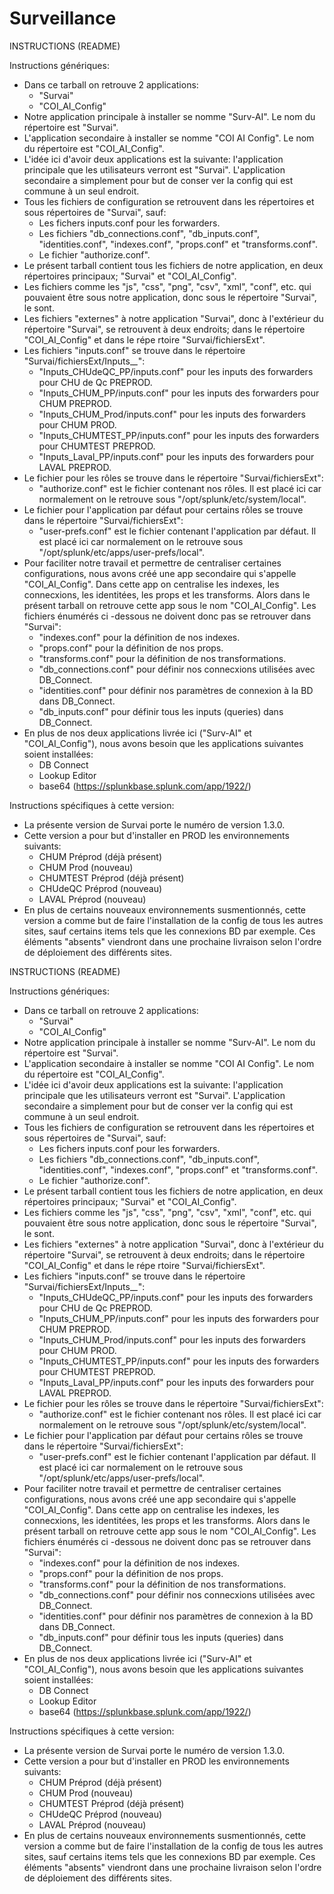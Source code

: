 # Surveillance
INSTRUCTIONS (README)

Instructions génériques:

- Dans ce tarball on retrouve 2 applications:
     - "Survai"
     - "COI_AI_Config"
- Notre application principale à installer se nomme "Surv-AI". Le nom du répertoire est "Survai".
- L'application secondaire à installer se nomme "COI AI Config". Le nom du répertoire est "COI_AI_Config".
- L'idée ici d'avoir deux applications est la suivante: l'application principale que les utilisateurs verront est "Survai". L'application secondaire a simplement pour but de conser
ver la config qui est commune à un seul endroit.
- Tous les fichiers de configuration se retrouvent dans les répertoires et sous répertoires de "Survai", sauf:
     - Les fichers inputs.conf pour les forwarders.
     - Les fichiers "db_connections.conf", "db_inputs.conf", "identities.conf", "indexes.conf", "props.conf" et "transforms.conf".
     - Le fichier "authorize.conf".
- Le présent tarball contient tous les fichiers de notre application, en deux répertoires principaux; "Survai" et "COI_AI_Config".
- Les fichiers comme les "js", "css", "png", "csv", "xml", "conf", etc. qui pouvaient être sous notre application, donc sous le répertoire "Survai", le sont.
- Les fichiers "externes" à notre application "Survai", donc à l'extérieur du répertoire "Survai", se retrouvent à deux endroits; dans le répertoire "COI_AI_Config" et dans le répe
rtoire "Survai/fichiersExt".
- Les fichiers "inputs.conf" se trouve dans le répertoire "Survai/fichiersExt/Inputs_*_*":
    - "Inputs_CHUdeQC_PP/inputs.conf" pour les inputs des forwarders pour CHU de Qc PREPROD.
    - "Inputs_CHUM_PP/inputs.conf" pour les inputs des forwarders pour CHUM PREPROD.
    - "Inputs_CHUM_Prod/inputs.conf" pour les inputs des forwarders pour CHUM PROD.
    - "Inputs_CHUMTEST_PP/inputs.conf" pour les inputs des forwarders pour CHUMTEST PREPROD.
    - "Inputs_Laval_PP/inputs.conf" pour les inputs des forwarders pour LAVAL PREPROD.
- Le fichier pour les rôles se trouve dans le répertoire "Survai/fichiersExt":
     - "authorize.conf" est le fichier contenant nos rôles. Il est placé ici car normalement on le retrouve sous "/opt/splunk/etc/system/local".
- Le fichier pour l'application par défaut pour certains rôles se trouve dans le répertoire "Survai/fichiersExt":
     - "user-prefs.conf" est le fichier contenant l'application par défaut. Il est placé ici car normalement on le retrouve sous "/opt/splunk/etc/apps/user-prefs/local".
- Pour faciliter notre travail et permettre de centraliser certaines configurations, nous avons créé une app secondaire qui s'appelle "COI_AI_Config". Dans cette app on centralise
les indexes, les connecxions, les identitées, les props et les transforms. Alors dans le présent tarball on retrouve cette app sous le nom "COI_AI_Config". Les fichiers énumérés ci
-dessous ne doivent donc pas se retrouver dans "Survai":
     - "indexes.conf" pour la définition de nos indexes.
     - "props.conf" pour la définition de nos props.
     - "transforms.conf" pour la définition de nos transformations.
     - "db_connections.conf" pour définir nos connecxions utilisées avec DB_Connect.
     - "identities.conf" pour définir nos paramètres de connexion à la BD dans DB_Connect.
     - "db_inputs.conf" pour définir tous les inputs (queries) dans DB_Connect.
- En plus de nos deux applications livrée ici ("Surv-AI" et "COI_AI_Config"), nous avons besoin que les applications suivantes soient installées:
     - DB Connect
     - Lookup Editor
     - base64 (https://splunkbase.splunk.com/app/1922/)


Instructions spécifiques à cette version:

- La présente version de Survai porte le numéro de version 1.3.0.
- Cette version a pour but d'installer en PROD les environnements suivants:
    - CHUM Préprod (déjà présent)
    - CHUM Prod (nouveau)
    - CHUMTEST Préprod (déjà présent)
    - CHUdeQC Préprod (nouveau)
    - LAVAL Préprod (nouveau)
- En plus de certains nouveaux environnements susmentionnés, cette version a comme but de faire l'installation de la config de tous les autres sites, sauf certains items tels que les connexions BD par exemple.  Ces éléments "absents" viendront dans une prochaine livraison selon l'ordre de déploiement des différents sites.


INSTRUCTIONS (README)

Instructions génériques:

- Dans ce tarball on retrouve 2 applications:
     - "Survai"
     - "COI_AI_Config"
- Notre application principale à installer se nomme "Surv-AI". Le nom du répertoire est "Survai".
- L'application secondaire à installer se nomme "COI AI Config". Le nom du répertoire est "COI_AI_Config".
- L'idée ici d'avoir deux applications est la suivante: l'application principale que les utilisateurs verront est "Survai". L'application secondaire a simplement pour but de conser
ver la config qui est commune à un seul endroit.
- Tous les fichiers de configuration se retrouvent dans les répertoires et sous répertoires de "Survai", sauf:
     - Les fichers inputs.conf pour les forwarders.
     - Les fichiers "db_connections.conf", "db_inputs.conf", "identities.conf", "indexes.conf", "props.conf" et "transforms.conf".
     - Le fichier "authorize.conf".
- Le présent tarball contient tous les fichiers de notre application, en deux répertoires principaux; "Survai" et "COI_AI_Config".
- Les fichiers comme les "js", "css", "png", "csv", "xml", "conf", etc. qui pouvaient être sous notre application, donc sous le répertoire "Survai", le sont.
- Les fichiers "externes" à notre application "Survai", donc à l'extérieur du répertoire "Survai", se retrouvent à deux endroits; dans le répertoire "COI_AI_Config" et dans le répe
rtoire "Survai/fichiersExt".
- Les fichiers "inputs.conf" se trouve dans le répertoire "Survai/fichiersExt/Inputs_*_*":
    - "Inputs_CHUdeQC_PP/inputs.conf" pour les inputs des forwarders pour CHU de Qc PREPROD.
    - "Inputs_CHUM_PP/inputs.conf" pour les inputs des forwarders pour CHUM PREPROD.
    - "Inputs_CHUM_Prod/inputs.conf" pour les inputs des forwarders pour CHUM PROD.
    - "Inputs_CHUMTEST_PP/inputs.conf" pour les inputs des forwarders pour CHUMTEST PREPROD.
    - "Inputs_Laval_PP/inputs.conf" pour les inputs des forwarders pour LAVAL PREPROD.
- Le fichier pour les rôles se trouve dans le répertoire "Survai/fichiersExt":
     - "authorize.conf" est le fichier contenant nos rôles. Il est placé ici car normalement on le retrouve sous "/opt/splunk/etc/system/local".
- Le fichier pour l'application par défaut pour certains rôles se trouve dans le répertoire "Survai/fichiersExt":
     - "user-prefs.conf" est le fichier contenant l'application par défaut. Il est placé ici car normalement on le retrouve sous "/opt/splunk/etc/apps/user-prefs/local".
- Pour faciliter notre travail et permettre de centraliser certaines configurations, nous avons créé une app secondaire qui s'appelle "COI_AI_Config". Dans cette app on centralise
les indexes, les connecxions, les identitées, les props et les transforms. Alors dans le présent tarball on retrouve cette app sous le nom "COI_AI_Config". Les fichiers énumérés ci
-dessous ne doivent donc pas se retrouver dans "Survai":
     - "indexes.conf" pour la définition de nos indexes.
     - "props.conf" pour la définition de nos props.
     - "transforms.conf" pour la définition de nos transformations.
     - "db_connections.conf" pour définir nos connecxions utilisées avec DB_Connect.
     - "identities.conf" pour définir nos paramètres de connexion à la BD dans DB_Connect.
     - "db_inputs.conf" pour définir tous les inputs (queries) dans DB_Connect.
- En plus de nos deux applications livrée ici ("Surv-AI" et "COI_AI_Config"), nous avons besoin que les applications suivantes soient installées:
     - DB Connect
     - Lookup Editor
     - base64 (https://splunkbase.splunk.com/app/1922/)


Instructions spécifiques à cette version:

- La présente version de Survai porte le numéro de version 1.3.0.
- Cette version a pour but d'installer en PROD les environnements suivants:
    - CHUM Préprod (déjà présent)
    - CHUM Prod (nouveau)
    - CHUMTEST Préprod (déjà présent)
    - CHUdeQC Préprod (nouveau)
    - LAVAL Préprod (nouveau)
- En plus de certains nouveaux environnements susmentionnés, cette version a comme but de faire l'installation de la config de tous les autres sites, sauf certains items tels que les connexions BD par exemple.  Ces éléments "absents" viendront dans une prochaine livraison selon l'ordre de déploiement des différents sites.


